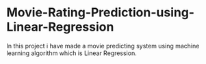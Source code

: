 # Movie-Rating-Prediction-using-Linear-Regression
In this project i have made a movie predicting system using machine learning algorithm which is Linear Regression.
